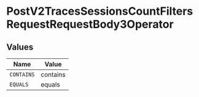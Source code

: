 # PostV2TracesSessionsCountFiltersRequestRequestBody3Operator


## Values

| Name       | Value      |
| ---------- | ---------- |
| `CONTAINS` | contains   |
| `EQUALS`   | equals     |